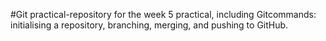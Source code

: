 #Git practical-repository for the week 5 practical, including Gitcommands: initialising a repository, branching, merging, and pushing to GitHub.
